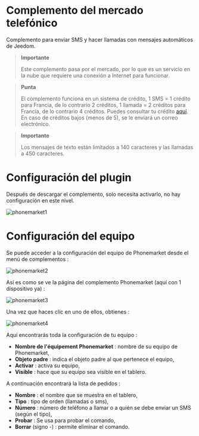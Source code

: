 # Complemento del mercado telefónico

Complemento para enviar SMS y hacer llamadas con mensajes automáticos de Jeedom.

> **Importante**
>
> Este complemento pasa por el mercado, por lo que es un servicio en la nube que requiere una conexión a Internet para funcionar.

> **Punta**
>
> El complemento funciona en un sistema de crédito, 1 SMS = 1 crédito para Francia, de lo contrario 2 créditos, 1 llamada = 2 créditos para Francia, de lo contrario 4 créditos. Puedes consultar tu crédito [aquí](http://market.jeedom.fr/index.php?v=d&p=profils&tab=sms). En caso de créditos bajos (menos de 5), se le enviará un correo electrónico.

> **Importante**
>
> Los mensajes de texto están limitados a 140 caracteres y las llamadas a 450 caracteres.

# Configuración del plugin 

Después de descargar el complemento, solo necesita activarlo, no hay configuración en este nivel.

![phonemarket1](../images/phonemarket1.PNG)

# Configuración del equipo 

Se puede acceder a la configuración del equipo de Phonemarket desde el menú de complementos :

![phonemarket2](../images/phonemarket2.PNG)

Así es como se ve la página del complemento Phonemarket (aquí con 1 dispositivo ya) :

![phonemarket3](../images/phonemarket3.PNG)

Una vez que haces clic en uno de ellos, obtienes :

![phonemarket4](../images/phonemarket4.PNG)

Aquí encontrarás toda la configuración de tu equipo :

-   **Nombre de l'équipement Phonemarket** : nombre de su equipo de Phonemarket,
-   **Objeto padre** : indica el objeto padre al que pertenece el equipo,
-   **Activar** : activa su equipo,
-   **Visible** : hace que su equipo sea visible en el tablero.

A continuación encontrará la lista de pedidos :

-   **Nombre** : el nombre que se muestra en el tablero,
-   **Tipo** : tipo de orden (llamadas o sms),
-   **Número** : número de teléfono a llamar o a quién se debe enviar un SMS (según el tipo),
-   **Probar** : Se usa para probar el comando,
-   **Borrar** (signo -) : permite eliminar el comando.
